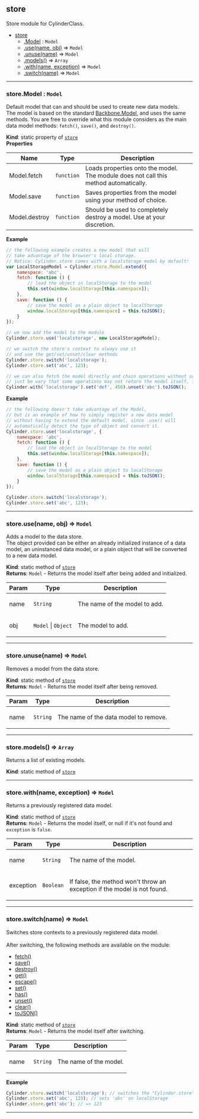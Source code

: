 <a name="module_store"></a>

## store
Store module for CylinderClass.


* [store](#module_store)
    * [.Model](#module_store.Model) : <code>Model</code>
    * [.use(name, obj)](#module_store.use) ⇒ <code>Model</code>
    * [.unuse(name)](#module_store.unuse) ⇒ <code>Model</code>
    * [.models()](#module_store.models) ⇒ <code>Array</code>
    * [.with(name, exception)](#module_store.with) ⇒ <code>Model</code>
    * [.switch(name)](#module_store.switch) ⇒ <code>Model</code>


* * *

<a name="module_store.Model"></a>

### store.Model : <code>Model</code>
Default model that can and should be used to create new data models.<br />The model is based on the standard <a href="http://backbonejs.org/#Model" target="_blank">Backbone.Model</a>, and uses the same methods.You are free to override what this module considers as the main data model methods: <code>fetch()</code>, <code>save()</code>, and <code>destroy()</code>.

**Kind**: static property of <code>[store](#module_store)</code>  
**Properties**

<table>
  <thead>
    <tr>
      <th>Name</th><th>Type</th><th>Description</th>
    </tr>
  </thead>
  <tbody>
<tr>
    <td>Model.fetch</td><td><code>function</code></td><td>Loads properties onto the model. The module does not call this method automatically.</td>
    </tr><tr>
    <td>Model.save</td><td><code>function</code></td><td>Saves properties from the model using your method of choice.</td>
    </tr><tr>
    <td>Model.destroy</td><td><code>function</code></td><td>Should be used to completely destroy a model. Use at your discretion.</td>
    </tr>  </tbody>
</table>

**Example**  
```js
// the following example creates a new model that will// take advantage of the browser's local storage.// Notice: Cylinder.store comes with a localstorage model by default!var LocalStorageModel = Cylinder.store.Model.extend({    namespace: 'abc',    fetch: function () {        // load the object in localStorage to the model        this.set(window.localStorage[this.namespace]);    },    save: function () {        // save the model as a plain object to localStorage        window.localStorage[this.namespace] = this.toJSON();    }});// we now add the model to the moduleCylinder.store.use('localstorage', new LocalStorageModel);// we switch the store's context to always use it// and use the get/set/unset/clear methodsCylinder.store.switch('localstorage');Cylinder.store.set('abc', 123);// we can also fetch the model directly and chain operations without switching contexts.// just be wary that some operations may not return the model itself, like .get() or .toJSON().Cylinder.with('localstorage').set('def', 456).unset('abc').toJSON();
```
**Example**  
```js
// the following doesn't take advantage of the Model,// but is an example of how to simply register a new data model// without having to extend the default model, since .use() will// automatically detect the type of object and convert it.Cylinder.store.use('localstorage', {    namespace: 'abc',    fetch: function () {        // load the object in localStorage to the model        this.set(window.localStorage[this.namespace]);    },    save: function () {        // save the model as a plain object to localStorage        window.localStorage[this.namespace] = this.toJSON();    }});Cylinder.store.switch('localstorage');Cylinder.store.set('abc', 123);
```

* * *

<a name="module_store.use"></a>

### store.use(name, obj) ⇒ <code>Model</code>
Adds a model to the data store.<br />The object provided can be either an already initialized instance of a data model,an uninstanced data model, or a plain object that will be converted to a new data model.

**Kind**: static method of <code>[store](#module_store)</code>  
**Returns**: <code>Model</code> - Returns the model itself after being added and initialized.  
<table>
  <thead>
    <tr>
      <th>Param</th><th>Type</th><th>Description</th>
    </tr>
  </thead>
  <tbody>
<tr>
    <td>name</td><td><code>String</code></td><td><p>The name of the model to add.</p>
</td>
    </tr><tr>
    <td>obj</td><td><code>Model</code> | <code>Object</code></td><td><p>The model to add.</p>
</td>
    </tr>  </tbody>
</table>


* * *

<a name="module_store.unuse"></a>

### store.unuse(name) ⇒ <code>Model</code>
Removes a model from the data store.

**Kind**: static method of <code>[store](#module_store)</code>  
**Returns**: <code>Model</code> - Returns the model itself after being removed.  
<table>
  <thead>
    <tr>
      <th>Param</th><th>Type</th><th>Description</th>
    </tr>
  </thead>
  <tbody>
<tr>
    <td>name</td><td><code>String</code></td><td><p>The name of the data model to remove.</p>
</td>
    </tr>  </tbody>
</table>


* * *

<a name="module_store.models"></a>

### store.models() ⇒ <code>Array</code>
Returns a list of existing models.

**Kind**: static method of <code>[store](#module_store)</code>  

* * *

<a name="module_store.with"></a>

### store.with(name, exception) ⇒ <code>Model</code>
Returns a previously registered data model.

**Kind**: static method of <code>[store](#module_store)</code>  
**Returns**: <code>Model</code> - Returns the model itself, or null if it's not found and <code>exception</code> is <code>false</code>.  
<table>
  <thead>
    <tr>
      <th>Param</th><th>Type</th><th>Description</th>
    </tr>
  </thead>
  <tbody>
<tr>
    <td>name</td><td><code>String</code></td><td><p>The name of the model.</p>
</td>
    </tr><tr>
    <td>exception</td><td><code>Boolean</code></td><td><p>If false, the method won&#39;t throw an exception if the model is not found.</p>
</td>
    </tr>  </tbody>
</table>


* * *

<a name="module_store.switch"></a>

### store.switch(name) ⇒ <code>Model</code>
Switches store contexts to a previously registered data model.<br /><br />After switching, the following methods are available on the module:<br /><ul><li><a href="http://backbonejs.org/#Model-fetch" target="_blank">fetch()</a></li><li><a href="http://backbonejs.org/#Model-save" target="_blank">save()</a></li><li><a href="http://backbonejs.org/#Model-destroy" target="_blank">destroy()</a></li><li><a href="http://backbonejs.org/#Model-get" target="_blank">get()</a></li><li><a href="http://backbonejs.org/#Model-escape" target="_blank">escape()</a></li><li><a href="http://backbonejs.org/#Model-set" target="_blank">set()</a></li><li><a href="http://backbonejs.org/#Model-has" target="_blank">has()</a></li><li><a href="http://backbonejs.org/#Model-unset" target="_blank">unset()</a></li><li><a href="http://backbonejs.org/#Model-clear" target="_blank">clear()</a></li><li><a href="http://backbonejs.org/#Model-toJSON" target="_blank">toJSON()</a></li></ul>

**Kind**: static method of <code>[store](#module_store)</code>  
**Returns**: <code>Model</code> - Returns the model itself after switching.  
<table>
  <thead>
    <tr>
      <th>Param</th><th>Type</th><th>Description</th>
    </tr>
  </thead>
  <tbody>
<tr>
    <td>name</td><td><code>String</code></td><td><p>The name of the model.</p>
</td>
    </tr>  </tbody>
</table>

**Example**  
```js
Cylinder.store.switch('localstorage'); // switches the "Cylinder.store" contextCylinder.store.set('abc', 123); // sets 'abc' on localStorageCylinder.store.get('abc'); // => 123
```

* * *

